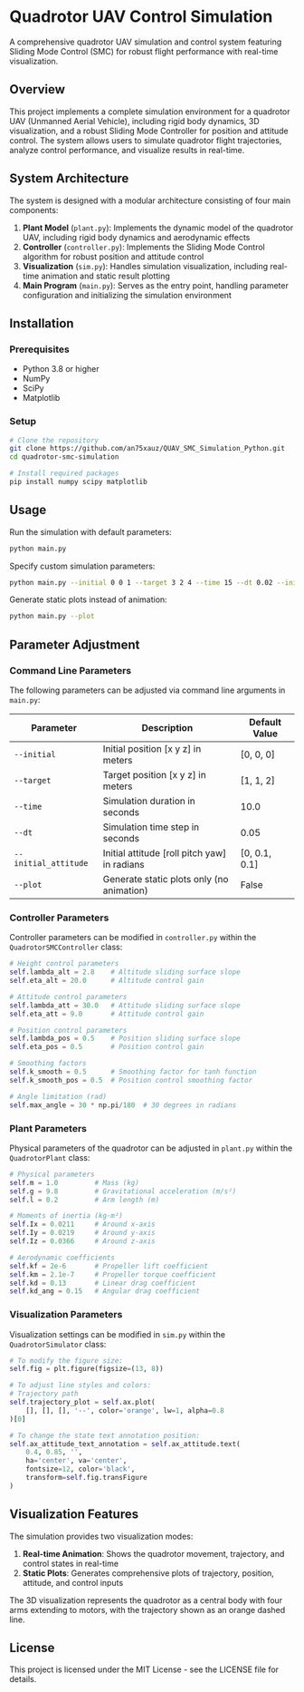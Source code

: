 # Quadrotor UAV Control Simulation

A comprehensive quadrotor UAV simulation and control system featuring Sliding Mode Control (SMC) for robust flight performance with real-time visualization.

## Overview

This project implements a complete simulation environment for a quadrotor UAV (Unmanned Aerial Vehicle), including rigid body dynamics, 3D visualization, and a robust Sliding Mode Controller for position and attitude control. The system allows users to simulate quadrotor flight trajectories, analyze control performance, and visualize results in real-time.

## System Architecture

The system is designed with a modular architecture consisting of four main components:

1. **Plant Model** (`plant.py`): Implements the dynamic model of the quadrotor UAV, including rigid body dynamics and aerodynamic effects
2. **Controller** (`controller.py`): Implements the Sliding Mode Control algorithm for robust position and attitude control
3. **Visualization** (`sim.py`): Handles simulation visualization, including real-time animation and static result plotting
4. **Main Program** (`main.py`): Serves as the entry point, handling parameter configuration and initializing the simulation environment

## Installation

### Prerequisites

- Python 3.8 or higher
- NumPy
- SciPy
- Matplotlib

### Setup

```bash
# Clone the repository
git clone https://github.com/an75xauz/QUAV_SMC_Simulation_Python.git
cd quadrotor-smc-simulation

# Install required packages
pip install numpy scipy matplotlib
```

## Usage

Run the simulation with default parameters:

```bash
python main.py
```

Specify custom simulation parameters:

```bash
python main.py --initial 0 0 1 --target 3 2 4 --time 15 --dt 0.02 --initial_attitude 0.1 0.1 0
```

Generate static plots instead of animation:

```bash
python main.py --plot
```

## Parameter Adjustment

### Command Line Parameters

The following parameters can be adjusted via command line arguments in `main.py`:

| Parameter | Description | Default Value |
|-----------|-------------|---------------|
| `--initial` | Initial position [x y z] in meters | [0, 0, 0] |
| `--target` | Target position [x y z] in meters | [1, 1, 2] |
| `--time` | Simulation duration in seconds | 10.0 |
| `--dt` | Simulation time step in seconds | 0.05 |
| `--initial_attitude` | Initial attitude [roll pitch yaw] in radians | [0, 0.1, 0.1] |
| `--plot` | Generate static plots only (no animation) | False |

### Controller Parameters

Controller parameters can be modified in `controller.py` within the `QuadrotorSMCController` class:

```python
# Height control parameters
self.lambda_alt = 2.8    # Altitude sliding surface slope
self.eta_alt = 20.0      # Altitude control gain

# Attitude control parameters
self.lambda_att = 30.0   # Attitude sliding surface slope
self.eta_att = 9.0       # Attitude control gain

# Position control parameters
self.lambda_pos = 0.5    # Position sliding surface slope
self.eta_pos = 0.5       # Position control gain

# Smoothing factors
self.k_smooth = 0.5      # Smoothing factor for tanh function
self.k_smooth_pos = 0.5  # Position control smoothing factor

# Angle limitation (rad)
self.max_angle = 30 * np.pi/180  # 30 degrees in radians
```

### Plant Parameters

Physical parameters of the quadrotor can be adjusted in `plant.py` within the `QuadrotorPlant` class:

```python
# Physical parameters
self.m = 1.0         # Mass (kg)
self.g = 9.8         # Gravitational acceleration (m/s²)
self.l = 0.2         # Arm length (m)

# Moments of inertia (kg·m²)
self.Ix = 0.0211     # Around x-axis
self.Iy = 0.0219     # Around y-axis
self.Iz = 0.0366     # Around z-axis

# Aerodynamic coefficients
self.kf = 2e-6       # Propeller lift coefficient
self.km = 2.1e-7     # Propeller torque coefficient
self.kd = 0.13       # Linear drag coefficient
self.kd_ang = 0.15   # Angular drag coefficient
```

### Visualization Parameters

Visualization settings can be modified in `sim.py` within the `QuadrotorSimulator` class:

```python
# To modify the figure size:
self.fig = plt.figure(figsize=(13, 8))

# To adjust line styles and colors:
# Trajectory path
self.trajectory_plot = self.ax.plot(
    [], [], [], '--', color='orange', lw=1, alpha=0.8
)[0]

# To change the state text annotation position:
self.ax_attitude_text_annotation = self.ax_attitude.text(
    0.4, 0.85, '',
    ha='center', va='center',
    fontsize=12, color='black',
    transform=self.fig.transFigure
)
```

## Visualization Features

The simulation provides two visualization modes:

1. **Real-time Animation**: Shows the quadrotor movement, trajectory, and control states in real-time
2. **Static Plots**: Generates comprehensive plots of trajectory, position, attitude, and control inputs

The 3D visualization represents the quadrotor as a central body with four arms extending to motors, with the trajectory shown as an orange dashed line.

## License

This project is licensed under the MIT License - see the LICENSE file for details.
